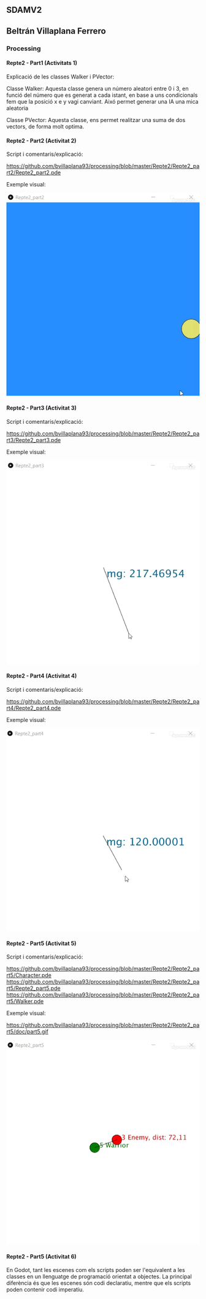## SDAMV2
## Beltrán Villaplana Ferrero
### Processing
#### Repte2 - Part1 (Activitats 1)

Explicació de les classes Walker i PVector:

Classe Walker: Aquesta classe genera un número aleatori entre 0 i 3, en funció
del número que es generat a cada istant, en base a uns condicionals fem que
la posició x e y vagi canviant. Aixó permet generar una IA una mica aleatoria

Classe PVector: Aquesta classe, ens permet realitzar una suma de dos vectors, de forma
molt optima.


#### Repte2 - Part2 (Activitat 2)

Script i comentaris/explicació:

https://github.com/bvillaplana93/processing/blob/master/Repte2/Repte2_part2/Repte2_part2.pde

Exemple visual:

![Image description](https://github.com/bvillaplana93/processing/blob/master/Repte2/Repte2_part2/doc/gifPart2.gif)


#### Repte2 - Part3 (Activitat 3)

Script i comentaris/explicació:

https://github.com/bvillaplana93/processing/blob/master/Repte2/Repte2_part3/Repte2_part3.pde

Exemple visual:

![Image description](https://github.com/bvillaplana93/processing/blob/master/Repte2/Repte2_part3/doc/gif3.gif)


#### Repte2 - Part4 (Activitat 4)

Script i comentaris/explicació:

https://github.com/bvillaplana93/processing/blob/master/Repte2/Repte2_part4/Repte2_part4.pde

Exemple visual:

![Image description](https://github.com/bvillaplana93/processing/blob/master/Repte2/Repte2_part4/doc/gif4.gif)


#### Repte2 - Part5 (Activitat 5)

Script i comentaris/explicació:

https://github.com/bvillaplana93/processing/blob/master/Repte2/Repte2_part5/Character.pde
https://github.com/bvillaplana93/processing/blob/master/Repte2/Repte2_part5/Repte2_part5.pde
https://github.com/bvillaplana93/processing/blob/master/Repte2/Repte2_part5/Walker.pde

Exemple visual:

https://github.com/bvillaplana93/processing/blob/master/Repte2/Repte2_part5/doc/part5.gif

![Image description](https://github.com/bvillaplana93/processing/blob/master/Repte2/Repte2_part5/doc/part5.gif)


#### Repte2 - Part5 (Activitat 6)

En Godot, tant les escenes com els scripts poden ser l'equivalent a les classes en un llenguatge de programació orientat a objectes. La principal diferència és que les escenes són codi declaratiu, mentre que els scripts poden contenir codi imperatiu.
